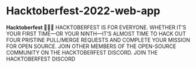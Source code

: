 # Hacktoberfest-2022-web-app

**Hacktoberfest
🙌🙌🙌**
HACKTOBERFEST IS FOR EVERYONE. WHETHER IT’S YOUR FIRST TIME—OR YOUR NINTH—IT’S ALMOST TIME TO HACK OUT FOUR PRISTINE PULL/MERGE REQUESTS AND COMPLETE YOUR MISSION FOR OPEN SOURCE. JOIN OTHER MEMBERS OF THE OPEN-SOURCE COMMUNITY ON THE HACKTOBERFEST DISCORD.
JOIN THE HACKTOBERFEST DISCORD
